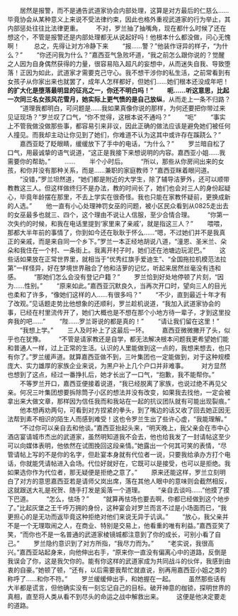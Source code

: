 　　居然是报警，而不是通告武道家协会内部处理，这算是对方最后的仁慈么……毕竟协会从某种意义上来说不受法律约束，因此也格外重视武道家的行为举止，其内部惩处往往比法律更重。
　　不对，罗兰抽了抽嘴角，现在都什么时候了还在想这个，不管是报警还是内部处理都无从说起好吗！他根本什么都没做，问心无愧啊！
　　总之，先得让对方冷静下来
　　“报……警？”他装作讶异的样子，“为什么？”
　　“你还问我为什么？”嘉西亚气急败坏道，“我之前怎么跟你说的？觉醒之人因为自身偶然获得的力量，很容易陷入超凡的妄想中，从而迷失自我、导致堕落！正因为如此，武道家才需要克己守心。我不想干涉你的私生活，之前常看到有女孩子从你家出来也就罢了，成年人怎样都好，但她们……她们根本还没成年吧！**的扩大化是堕落最明显的征兆之一，你还不明白吗！”
　　呃……听这意思，比起一次同三名女孩风花雪月，她实际上更气愤的是自己放纵**，从而走上一条不归路？
　　“道理我都明白，可问题是……我如果真像你说的那样，为何还要把你带过来见证现场？”罗兰叹了口气，“你不觉得，这根本说不通吗？”
　　“呃”
　　“事实上不管我做没做那些事，都容易引来非议，因此正确的做法应该是避免她们被任何人撞见。而我却主动让你见到了她们，你难道不认为这其中或许存在蹊跷么？”
　　嘉西亚眨了眨眼睛，缓缓放下了手中的电话，“为什么？”
　　罗兰暗自松了口气，用最诚挚的语气说道，“这正是我接下来想说明的内容。嘉西亚小姐……我需要你的帮助。”
　　……
　　半个小时后。
　　“所以，那些从你房间出来的女孩，和你并没有那种关系，而是……兼职的家庭教师？”嘉西亚眯着眼问道。
　　“没错，”罗兰坦然道，“她们都是附近的大学生，除了辅导洁萝外，还可以顺带教教这三人。但这样做终归不是办法，教的时间长了，她们也会对三人的身份起疑心，毕竟年龄摆在那里，不去上学实在很奇怪。我也只能在家教怀疑前，更换成新的人选。”
　　他一直有小心处理神罚女巫的问题，被小区民众看到从0825走出去的女巫最多也就三、四个，这个理由不说让人信服，至少合情合理。
　　“你第一次失约的时候，和我在电话里提到‘家里来了亲戚’，就是指这三人？”
　　喂喂，那都大半年前的事情了，你到如今还在耿耿于怀么……“嗯，不过她们并不是我真正的亲戚，而是来自同一个乡下。”罗兰一本正经地胡说八道，“潼恩、圣米兰、朵朵和我住在一个村、一条街上。我离开村子时，她们还在池塘边玩泥巴。”
　　这些话如果放在正常世界里，就相当于“优秀红旗手爱迪生”、“全国拖拉机模范法拉第”一样怪异，好在梦境世界融合了他和洁萝的记忆，听起来居然丝毫没有违和感。
　　“那她们怎么会没有登记户籍？”
　　罗兰恰到好处地停顿了片刻，“因为……性别。”
　　“原来如此。”嘉西亚沉默良久，当再次开口时，望向三人的目光也柔和了许多，“像她们这样的人……有很多吗？”
　　“不少，直到最近十年才有了改观。”见话题走势比他想象的还顺利，罗兰趁机说道，“我加入武道家协会的事，已经在村里流传开了，她们大概也是不想在那个小地方待一辈子，才到这里投奔我的吧……”
　　“陛……罗兰哥说的都是真的！”
　　“请让我们留在这里！”
　　“我想上学。”
　　三人及时补上了这最后一环。
　　嘉西亚微微撇开了头，似乎也在犹豫。
　　“不管是请家教还是自学，都无法解决根本问题我更希望她们能和普通人一样，过上正常的生活。认识的人里能做到这一点的，我想来想去，也只有你了。”罗兰缓声道。就算嘉西亚做不到，三叶集团也一定能做到，对于这种规模庞大、实力雄厚的家族企业来说，为黑户补上几个户口并非难事。
　　对方显然也想到了这点，经过一番挣扎后，她才长出了一口气，“抱歉，我不能帮你。”
　　不等罗兰开口，嘉西亚便接着说道，“我已经脱离了家族，也说过绝不再见父亲。何况三叶集团想要拆除筒子小区的想法并没有改变，如果我去找他，一定会被拿出来大做文章，那样因为信任我而和我站在一起的抗议团队就有可能出现裂痕。”
　　他本想再劝两句，可看到对方捏紧的拳头，到了嘴边的话又收了回去她正因无法帮到素不相识的陌生人而感到难受！这也令罗兰生出了些许心虚，“我能理解。”
　　“不过你可以亲自去和他谈。”嘉西亚抬起头来，“明天晚上，我父亲会在市中心酒店宴请城市杰出的武道家，虽然明知道我不会去，他也给我发了一封请帖这至少可以向媒体表明，他依然在试图挽回这段亲情。”她露出一个何其可笑的表情，“尽管请帖上写的不是你的名字，但赴宴本身就有代位者一说，只要我给承办方打个电话，你就能凭请帖进入会场。代位好就好在，它既可以是接受，也可以是拒绝。我如果选你作为代位者，那无疑便是拒绝之意了。”
　　原来还能这样，罗兰立刻明白了对方的意思嘉西亚若是请师父岚出席，落在其他人眼中的意味则会截然相反，这就跟送大礼是祝贺、随手打发是奚落一个道理。
　　“亲自去谈吗……”他摸了摸下巴道。
　　“怎么，怯场？”
　　“就算再怯场也要去啊，你都已经做到这个地步了。”比起灰堡之王千呼万拥的身份，这种宴会对罗兰而言不过是小场面而已，“我更担心的是无功而返毕竟这种拒绝对他们来说无异于讥讽。”
　　“放心，我父亲并不是一个无理取闹之人，在商业、特别是交易上，他看重的唯有利益。”嘉西亚笑了笑，“而你也不是一名普通的武道家棱镜城都注意到了你的成长，可别小看了自己。”
　　罗兰隐约意识到了对方所指，“我尽力而为。”
　　“老实说，我很高兴。”嘉西亚站起身来，向他伸出右手，“原来你一直没有偏离心中的道路，反倒是我误会了你，这是我欠你的。能有你这样的武道家成为共同战斗的伙伴，我感到由衷的自豪。”她顿了顿，“还有，以后需要我帮忙就直说，别再用嘉西亚小姐之类的称呼了……和你不符。”
　　罗兰缓缓伸出手，和她握在一起。
　　虽然那些话有大半都是谎言，但他确实没有一刻忘记自己的目标。破开神意的枷锁，探明世界的真相，直至将人类从看不到尽头的命运之战中解救出来。
　　这便是他决定要走的道路。